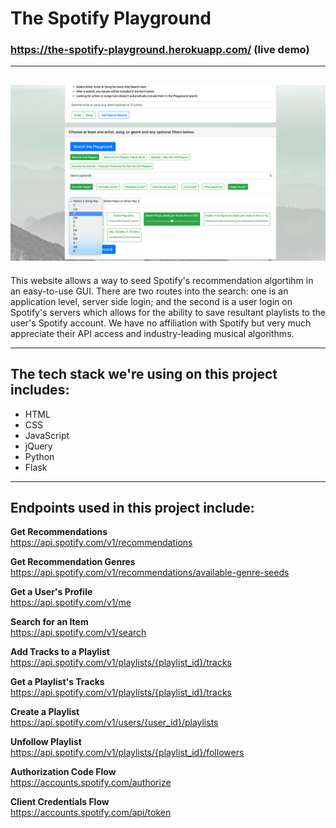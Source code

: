 # <b>The Spotify Playground</b>  
### <b>https://the-spotify-playground.herokuapp.com/ (live demo)</b>
---
![Screenshot of app](app_screenshot.jpg)   
---
This website allows a way to seed Spotify's recommendation algortihm in an easy-to-use GUI. There are two routes into the search: one is an application level, server side login; and the second is a user login on Spotify's servers which allows for the ability to save resultant playlists to the user's Spotify account. We have no affiliation with Spotify but very much appreciate their API access and industry-leading musical algorithms.

---
## <b>The tech stack we're using on this project includes:</b>
- HTML
- CSS
- JavaScript
- jQuery
- Python
- Flask
---
## <b>Endpoints used in this project include:</b>  

<b>Get Recommendations</b>  
https://api.spotify.com/v1/recommendations

<b>Get Recommendation Genres</b>   
https://api.spotify.com/v1/recommendations/available-genre-seeds

<b>Get a User's Profile</b>   
https://api.spotify.com/v1/me

<b>Search for an Item</b>  
https://api.spotify.com/v1/search

<b>Add Tracks to a Playlist</b>  
https://api.spotify.com/v1/playlists/{playlist_id}/tracks

<b>Get a Playlist's Tracks</b>  
https://api.spotify.com/v1/playlists/{playlist_id}/tracks

<b>Create a Playlist</b>  
https://api.spotify.com/v1/users/{user_id}/playlists

<b>Unfollow Playlist</b>  
https://api.spotify.com/v1/playlists/{playlist_id}/followers

<b>Authorization Code Flow</b>  
https://accounts.spotify.com/authorize

<b>Client Credentials Flow</b>  
https://accounts.spotify.com/api/token


